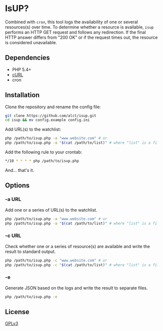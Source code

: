 # IsUP?

Combined with `cron`, this tool logs the availability of one or several resources(s) over time. To determine whether a resource is available, `isup` performs an HTTP GET request and follows any redirection. If the final HTTP answer differs from "200 OK" or if the request times out, the resource is considered unavailable.

## Dependencies

* PHP 5.4+
* [cURL](http://curl.haxx.se/libcurl/php/)
* cron

## Installation

Clone the repository and rename the config file:

```bash
git clone https://github.com/alct/isup.git
cd isup && mv config.example config.ini
```

Add URL(s) to the watchlist:

```bash
php /path/to/isup.php -a "www.website.com" # or
php /path/to/isup.php -a "$(cat /path/to/list)" # where "list" is a file containing one URL per line
```

Add the following rule to your crontab:

```bash
*/10 * * * * php /path/to/isup.php
```

And... that's it.

## Options

### -a URL

Add one or a series of URL(s) to the watchlist.

```bash
php /path/to/isup.php -a "www.website.com" # or
php /path/to/isup.php -a "$(cat /path/to/list)" # where "list" is a file containing one URL per line
```

### -c URL

Check whether one or a series of resource(s) are available and write the result to standard output.

```bash
php /path/to/isup.php -c "www.website.com" # or
php /path/to/isup.php -c "$(cat /path/to/list)" # where "list" is a file containing one URL per line
```

### -e

Generate JSON based on the logs and write the result to separate files.

```bash
php /path/to/isup.php -e
```

## License

[GPLv3](LICENSE)

